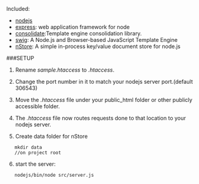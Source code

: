 Included:
  * [nodejs](http://nodejs.org)
  * [express](http://expressjs.com/): web application framework for node
  * [consolidate](https://github.com/visionmedia/consolidate.js):Template engine consolidation library.
  * [swig](http://paularmstrong.github.com/swig/): A Node.js and Browser-based JavaScript Template Engine
  * [nStore](https://github.com/creationix/nstore): A simple in-process key/value document store for node.js



###SETUP

1. Rename _sample.htaccess_ to _.htaccess_.
2. Change the port number in it to match your nodejs server port.(default 306543)
3. Move the _.htaccess_ file under your public_html folder or other publicly accessible folder.
4. The _.htaccess_ file now routes requests done to that location to your nodejs server.

5. Create data folder for nStore
~~~
   mkdir data
   //on project root
~~~
6. start the server:
~~~
   nodejs/bin/node src/server.js
~~~
